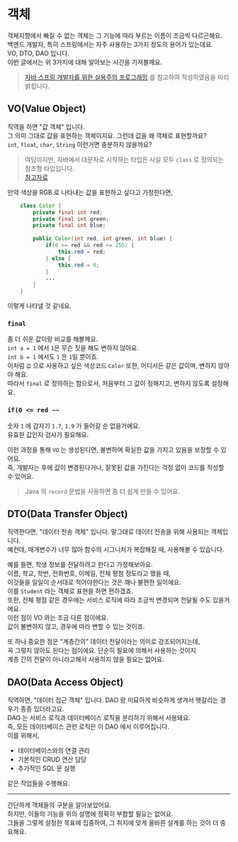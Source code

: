 # 객체
객체지향에서 빠질 수 없는 객체는 그 기능에 따라 부르는 이름이 조금씩 다르곤해요.  
백엔드 개발자, 특히 스프링에서는 자주 사용하는 3가지 정도의 용어가 있는데요.  
VO, DTO, DAO 입니다.  
이번 글에서는 위 3가지에 대해 알아보는 시간을 가져볼께요.  

> [자바 스프링 개발자를 위한 실용주의 프로그래밍](https://product.kyobobook.co.kr/detail/S000213447953) 를 참고하여 작성하였음을 미리 밝힙니다.

## VO(Value Object)
직역을 하면 "값 객체" 입니다.  
그 의미 그대로 값을 표현하는 객체이지요. 그런데 값을 왜 객체로 표현할까요?  
`int`, `float`, `char`, `String` 이런거면 충분하지 않을까요?  

> 여담이지만, 자바에서 대문자로 시작하는 타입은 사실 모두 `class` 로 정의되는 참조형 타입입니다.  
> [참고자료](https://inpa.tistory.com/entry/JAVA-%E2%98%95-%EB%B3%80%EC%88%98%EC%9D%98-%EA%B8%B0%EB%B3%B8%ED%98%95-%EC%B0%B8%EC%A1%B0%ED%98%95-%ED%83%80%EC%9E%85#%EC%B0%B8%EC%A1%B0%ED%98%95_%ED%83%80%EC%9E%85_reference_type)

만약 색상을 RGB 로 나타내는 값을 표현하고 싶다고 가정한다면,
```java
    class Color {
        private final int red;
        private final int green;
        private final int blue;
        
        public Color(int red, int green, int blue) {
            if(0 <= red && red <= 255) {
                this.red = red;
            } else {
                this.red = 0;
            }
            ...
        }
    }
```
이렇게 나타낼 것 같네요.  

### `final`
좀 더 쉬운 값이랑 비교를 해볼께요.   
`int a = 1` 에서 `1`은 무슨 짓을 해도 변하지 않아요.  
`int b = 1` 에서도 `1` 은 `1`일 뿐이죠.  
이처럼 `값` 으로 사용하고 싶은 색상코드 `Color` 또한, 어디서든 같은 값이며, 변하지 않아야 해요.  
따라서 `final` 로 정의하는 함으로서, 처음부터 그 값이 정해지고, 변하지 않도록 설정해요.  

### `if(0 <= red ~~`
숫자 `1` 에 갑자기 `1.7`, `1.9` 가 들어갈 순 없을거에요.  
유효한 값인지 검사가 필요해요.

이런 과정을 통해 `VO` 는 생성된다면, 불변하며 확실한 값을 가지고 있음을 보장할 수 있어요.  
즉, 개발자는 후에 값이 변경된다거나, 잘못된 값을 가진다는 걱정 없이 코드를 작성할 수 있어요.
> Java 의 `record` 문법을 사용하면 좀 더 쉽게 만들 수 있어요.

## DTO(Data Transfer Object)
직역한다면, "데이터 전송 객체" 입니다.
말그대로 데이터 전송을 위해 사용되는 객체입니다.  
예컨데, 매개변수가 너무 많아 함수의 시그니처가 복잡해질 때, 사용해볼 수 있습니다.  

예를 들면, 학생 정보를 전달하려고 한다고 가정해보아요.  
이름, 학교, 학번, 전화번호, 이메일, 전체 평점 정도라고 했을 때,  
이것들을 일일이 순서대로 적어야한다는 것은 꽤나 불편한 일이에요.  
이를 `Student` 라는 객체로 표현을 하면 편하겠죠.  
또한, 전체 평점 같은 경우에는 서비스 로직에 따라 조금씩 변경되며 전달될 수도 있을거에요.  
이런 점이 VO 와는 조금 다른 점이에요.  
값이 불변하지 않고, 경우에 따라 변할 수 있는 것이죠.  
  
또 하나 중요한 점은 "계층간의" 데이터 전달이라는 의미로 강조되어지는데,  
꼭 그렇지 않아도 된다는 점이에요. 단순히 필요에 의해서 사용하는 것이지  
계층 간의 전달이 아니라고해서 사용하지 않을 필요는 없어요.

## DAO(Data Access Object)
직역하면, "데이터 접근 객체" 입니다. DAO 랑 미묘하게 비슷하게 생겨서 헷갈리는 경우가 종종 있더라고요.  
DAO 는 서비스 로직과 데이터베이스 로직을 분리하기 위해서 사용돼요.  
즉, 모든 데이터베이스 관련 로직은 이 DAO 에서 이루어집니다.  
이를 위해서,
* 데이터베이스와의 연결 관리
* 기본적인 CRUD 연산 담당
* 추가적인 SQL 문 실행

같은 작업들을 수행해요.

---

간단하게 객체들의 구분을 알아보았어요.  
하지만, 이들의 기능을 위의 설명에 정확히 부합할 필요는 없어요.  
그들을 그렇게 설정한 목표에 집중하여, 그 취지에 맞게 올바른 설계를 하는 것이 더 중요해요.